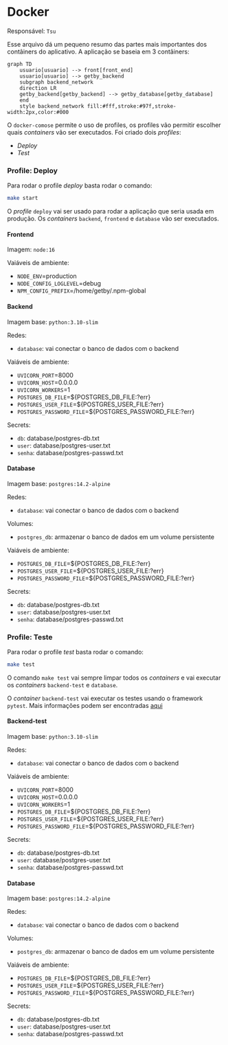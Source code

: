 # Docker

Responsável: `Tsu`

Esse arquivo dá um pequeno resumo das partes mais importantes dos contâiners do aplicativo. A aplicação se baseia em 3 contâiners:

```mermaid
graph TD
    usuario[usuario] --> front[front_end]
    usuario[usuario] --> getby_backend
    subgraph backend_network
    direction LR
    getby_backend[getby_backend] --> getby_database[getby_database]
    end
    style backend_network fill:#fff,stroke:#97f,stroke-width:2px,color:#000
```

O `docker-comose` permite o uso de profiles, os profiles vão permitir escolher quais _containers_ vão ser executados. Foi criado dois _profiles_:

- _Deploy_
- _Test_

### Profile: Deploy

Para rodar o profile _deploy_ basta rodar o comando:

```sh
make start
```

O _profile_ `deploy` vai ser usado para rodar a aplicação que seria usada em produção. Os _containers_ `backend`, `frontend` e `database` vão ser executados.

#### Frontend

Imagem: `node:16`

Vaiáveis de ambiente:

- `NODE_ENV`=production
- `NODE_CONFIG_LOGLEVEL`=debug
- `NPM_CONFIG_PREFIX`=/home/getby/.npm-global

#### Backend

Imagem base: `python:3.10-slim`

Redes:

- `database`: vai conectar o banco de dados com o backend

Vaiáveis de ambiente:

- `UVICORN_PORT`=8000
- `UVICORN_HOST`=0.0.0.0
- `UVICORN_WORKERS`=1
- `POSTGRES_DB_FILE`=${POSTGRES\_DB\_FILE:?err}
- `POSTGRES_USER_FILE`=${POSTGRES\_USER\_FILE:?err}
- `POSTGRES_PASSWORD_FILE`=${POSTGRES\_PASSWORD\_FILE:?err}

Secrets:

- `db`: database/postgres-db.txt
- `user`: database/postgres-user.txt
- `senha`: database/postgres-passwd.txt

#### Database

Imagem base: `postgres:14.2-alpine`

Redes:

- `database`: vai conectar o banco de dados com o backend

Volumes:

- `postgres_db`: armazenar o banco de dados em um volume persistente

Vaiáveis de ambiente:

- `POSTGRES_DB_FILE`=${POSTGRES\_DB\_FILE:?err}
- `POSTGRES_USER_FILE`=${POSTGRES\_USER\_FILE:?err}
- `POSTGRES_PASSWORD_FILE`=${POSTGRES\_PASSWORD\_FILE:?err}

Secrets:

- `db`: database/postgres-db.txt
- `user`: database/postgres-user.txt
- `senha`: database/postgres-passwd.txt

### Profile: Teste

Para rodar o profile _test_ basta rodar o comando:

```sh
make test
```

O comando `make test` vai sempre limpar todos os _containers_ e vai executar os _containers_ `backend-test` e `database`.

O _container_ `backend-test` vai executar os testes usando o framework `pytest`. Mais informações podem ser encontradas [aqui](./backend)

#### Backend-test

Imagem base: `python:3.10-slim`

Redes:

- `database`: vai conectar o banco de dados com o backend

Vaiáveis de ambiente:

- `UVICORN_PORT`=8000
- `UVICORN_HOST`=0.0.0.0
- `UVICORN_WORKERS`=1
- `POSTGRES_DB_FILE`=${POSTGRES\_DB\_FILE:?err}
- `POSTGRES_USER_FILE`=${POSTGRES\_USER\_FILE:?err}
- `POSTGRES_PASSWORD_FILE`=${POSTGRES\_PASSWORD\_FILE:?err}

Secrets:

- `db`: database/postgres-db.txt
- `user`: database/postgres-user.txt
- `senha`: database/postgres-passwd.txt

#### Database

Imagem base: `postgres:14.2-alpine`

Redes:

- `database`: vai conectar o banco de dados com o backend

Volumes:

- `postgres_db`: armazenar o banco de dados em um volume persistente

Vaiáveis de ambiente:

- `POSTGRES_DB_FILE`=${POSTGRES\_DB\_FILE:?err}
- `POSTGRES_USER_FILE`=${POSTGRES\_USER\_FILE:?err}
- `POSTGRES_PASSWORD_FILE`=${POSTGRES\_PASSWORD\_FILE:?err}

Secrets:

- `db`: database/postgres-db.txt
- `user`: database/postgres-user.txt
- `senha`: database/postgres-passwd.txt
